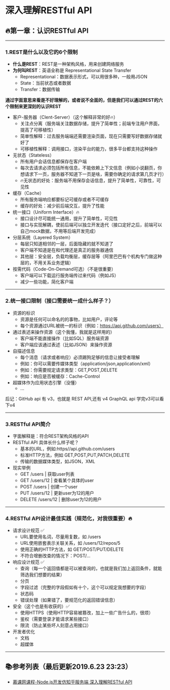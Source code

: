 # 深入理解RESTful API

## 🔥第一章：认识RESTful API

---

### 1.REST是什么以及它的6个限制

- **什么是REST**：REST是一种架构风格，用来创建网络服务
- **为何叫REST**：英语全称是 Representational State Transfer
  - Representational：数据表示形式，可以用很多种，一般用JSON
  - State：当前状态或者数据
  - Transfer：数据传输

**通过字面意思来看是不好理解的，或者说不全面的，但是我们可以通过REST的六个限制来更深刻的认识REST**

- 客户-服务器（Clent-Server）（这个解释非常的好🔥）
  - 关注点分离（服务端关注数据存储，提升了简单性；前端专注用户界面，提高了可移植性）
  - 简单性解释：过去服务端端还需要渲染页面，现在只需要写好数据存储就好了
  - 可移植性解释：调用接口，渲染平台的能力，很多平台都支持这种操作
- 无状态（Stateless）
  - 所有用户会话信息都保存在客户端
  - 每次去请求必须包括所有信息，不能依赖上下文信息（例如小说翻页，你想请求下一页，服务器不知道下一页是啥，需要你确定的请求第几页才行）
  - 🔥无状态的好处：服务端不用保存会话信息，提升了简单性，可靠性，可见性
- 缓存（Cache）
  - 所有服务端响应都要标记可缓存或者不可缓存
  - 缓存的好处：减少前后端交互，提升了性能
- 统一接口（Uniform Interface）🔥
  - 接口设计尽可能统一通用，提升了简单性，可见性
  - 接口与实现解耦，使前后端可以独立开发迭代（接口定好之后，前端可以自己mock数据，不用等后端开发完成）
- 分层系统（Layered System）
  - 每层只知道相邻的一层，后面隐藏的就不知道了
  - 客户端不知道是在和代理还是真正的服务器通信
  - 其他层：安全层，负载均衡层，缓存层等（阿里巴巴有个机构专门做这种层的，不用关系业务逻辑）
- 按需代码（Code-On-Demand可选）（不是很重要）
  - 客户端可以下载运行服务端传过来代码（例如JS）
  - 减少一些功能，简化客户端

---

### 2.统一接口限制（接口需要统一成什么样子？）

- 资源的标识
  - 资源是任何可以命名的的事物，比如用户，评论等
  - 每个资源通过URL被统一的标识（例如：https://api.github.com/users）
- 通过表述来操作资源（这个我懂，我就是这样用的）
  - 客户端不能直接操作（比如SQL）服务端资源
  - 客户端应该通过表述（比如JSON）来操作资源
- 自描述信息
  - 每个消息（请求或者响应）必须踢狗足够的信息让接受者理解
  - 例如：你可以需要传媒体类型（application/json,application/xml）
  - 例如：你需要规定请求类型：GET,POST,DELETE
  - 例如：响应是否被缓存：Cache-Control
- 超媒体作为应用状态引擎（没懂）
  - ...

后记：GitHub api 有 v3，也就是 REST API,还有 v4 GraphQL api 学完v3可以看下v4

---

### 3.RESTful API简介

- 字面解释是：符合REST架构风格的API
- RESTful API 具体长什么样子呢？
  - 基本的URL，例如:https//api.github.com/users
  - 标准HTTP方法，例如 GET,POST,PUT,PATCH,DELETE
  - 传输的数据媒体类型，如JSON，XML
- 现实举例
  - GET /users | 获取user列表
  - GET /users/12 | 查看某个具体的user
  - POST /users | 创建一个user
  - PUT /users/12 | 更新user为12的用户
  - DELETE /users/12 | 删除user为12的用户

---

### 4.RESTful API设计最佳实践（规范化，对我很重要）🔥

- 请求设计规范 ✅
  - URL要使用名词，尽量用复数，如 /users
  - URL使用嵌套表示关联关系，如 /users/12/repos/5
  - 使用正确的HTTP方法，如 GET/POST/PUT/DELETE
  - 不符合增删改查的情况下：POST/...
- 响应设计规范 ✅
  - 查询（每一个返回值都是可以被查询的，也就是我们加上返回条件，就能筛选我们想要的结果）
  - 分页
  - 字段过滤（完整的字段假如有十个，这个可以规定我想要的字段）
  - 状态码
  - 错误处理（如果错了，要规范化的返回错误信息）
- 安全（这个也是有收获的）✅
  - 使用HTTPS（使用HTTP容易被篡改，加上一些广告什么的，很烦）
  - 鉴权（需要登录才能请求某些接口）
  - 限流（防止某些坏人刻意占用接口）
- 开发者优化
  - 文档
  - 超媒体

---

## 📚参考列表（最后更新2019.6.23 23:23）

- [慕课网课程-Node.js开发仿知乎服务端 深入理解RESTful API](https://coding.imooc.com/learn/list/354.html)